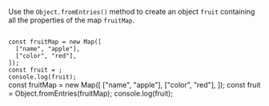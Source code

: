 Use the `Object.fromEntries()` method
to create an object `fruit`
containing all the properties
of the map `fruitMap`.

<codeblock type="exercise" language="javascript" testMode="fixedInput">
<code>
const fruitMap = new Map([
  ["name", "apple"],
  ["color", "red"],
]);
const fruit = ;
console.log(fruit);
</code>

<solution>
const fruitMap = new Map([
  ["name", "apple"],
  ["color", "red"],
]);
const fruit = Object.fromEntries(fruitMap);
console.log(fruit);
</solution>
</codeblock>